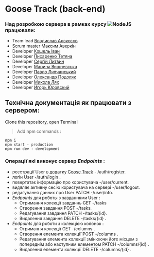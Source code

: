 # Goose Track (back-end)

### Над розробкою сервера в рамках курсу ![NodeJS](https://img.shields.io/badge/node.js-6DA55F?style=for-the-badge&logo=node.js&logoColor=white) працювали:

- Team lead [Владислав Алєксєєв](https://github.com/Zestiko)
- Scrum master [Максим Аверкін](https://github.com/Maxoverking)
- Developer [Кошель Іван](https://github.com/Ivan-GoIT)
- Developer [Писаренко Тетяна](https://github.com/TetianaVielkova)
- Developer [Сергій Литвин](https://github.com/Serhii0406)
- Developer [Марина Вишневська](https://github.com/MarynaVyshnevska)
- Developer [Павло Липчанський](https://github.com/Pablo-Lipchanskyi)
- Developer [Олександр Подоляк](https://github.com/BlackyHat)
- Developer [Микола Лях](https://github.com/Nikolaylyah)
- Developer [Игорь Юровский](https://github.com/Mastermind2025)

## Технічна документація як працювати з сервером:

Clone this repository, open Terminal

> Add npm commands :

```
npm i
npm start - production
npm run dev - development
```

### Операції які виконує сервер _***Endpoints***_ :

- реєстрації User в додатку [Goose Track](https://github.com/Zestiko) -
  /auth/register.
- логін User -/auth/login .
- повертатає інформацію про користувача -/user/current.
- видяляє активну сесію користувача на сервері -/user/logout.
- редагування данних про User PATCH -/user/info.
- _Endpoints_ для роботы з завданнями User :
  - Oтримання колекції завданнь GET -/tasks
  - Cтворення завдання POST -/tasks.
  - Редагування завдання PATCH -/tasks/{id}.
  - Видалення завдання DELETE -/tasks/{id} .
- _Endpoints_ для роботи з колекцією колонок :
  - Oтримання колекції GET -/columns .
  - Cтворення елемента колекції POST -/columns .
  - Редагування елемента колекції змінюючи його місцем з попереднім або
    наступним елементом PATCH -/columns/{id} .
  - Видалення елемента колекції DELETE -/columns/{id} .
